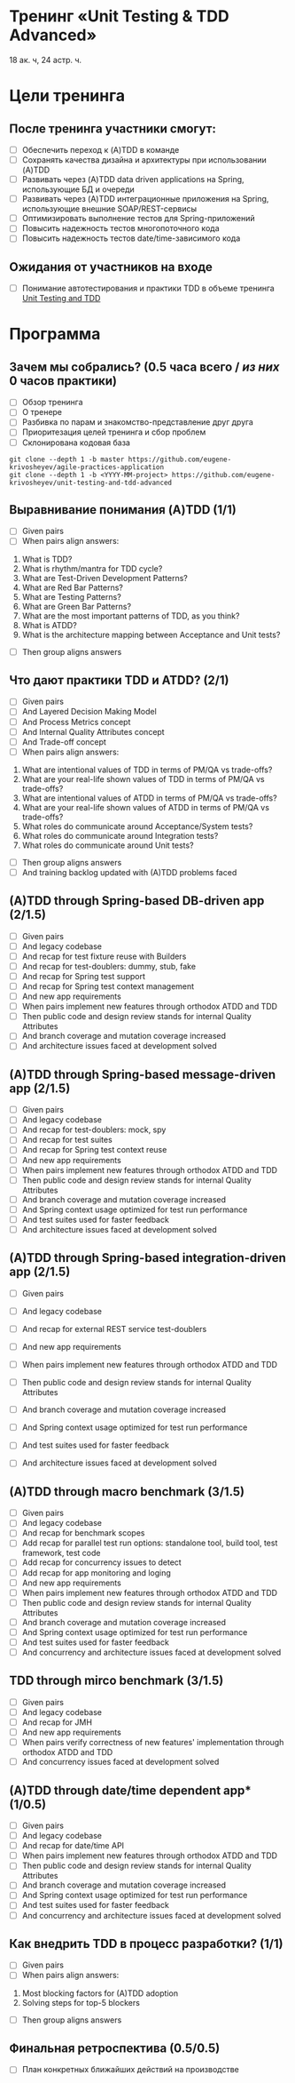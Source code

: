 Тренинг «Unit Testing & TDD Advanced»
=====================================
18 ак. ч, 24 астр. ч.

Цели тренинга
=============
После тренинга участники смогут:
--------------------------------
- [ ] Обеспечить переход к (A)TDD в команде
- [ ] Сохранять качества дизайна и архитектуры при использовании (A)TDD
- [ ] Развивать через (A)TDD data driven applications на Spring, использующие БД и очереди 
- [ ] Развивать через (A)TDD интеграционные приложения на Spring, использующие внешние SOAP/REST-сервисы 
- [ ] Оптимизировать выполнение тестов для Spring-приложений
- [ ] Повысить надежность тестов многопоточного кода
- [ ] Повысить надежность тестов date/time-зависимого кода

Ожидания от участников на входе
-------------------------------
- [ ] Понимание автотестирования и практики TDD в объеме тренинга [Unit Testing and TDD](https://github.com/eugene-krivosheyev/unit-testing-and-tdd)


Программа
=========
Зачем мы собрались? (0.5 часа всего / _из них_ 0 часов практики)
---------------------------------------------------------------
- [ ] Обзор тренинга
- [ ] О тренере
- [ ] Разбивка по парам и знакомство-представление друг друга
- [ ] Приоритезация целей тренинга и сбор проблем
- [ ] Склонирована кодовая база
```
git clone --depth 1 -b master https://github.com/eugene-krivosheyev/agile-practices-application
git clone --depth 1 -b <YYYY-MM-project> https://github.com/eugene-krivosheyev/unit-testing-and-tdd-advanced
```

Выравнивание понимания (A)TDD (1/1)
-----------------------------
- [ ] Given pairs
- [ ] When pairs align answers:
1. What is TDD?
1. What is rhythm/mantra for TDD cycle?
1. What are Test-Driven Development Patterns?
1. What are Red Bar Patterns?
1. What are Testing Patterns?
1. What are Green Bar Patterns?
1. What are the most important patterns of TDD, as you think?
1. What is ATDD?
1. What is the architecture mapping between Acceptance and Unit tests? 
- [ ] Then group aligns answers

Что дают практики TDD и ATDD? (2/1)
-----------------------------
- [ ] Given pairs
- [ ] And Layered Decision Making Model
- [ ] And Process Metrics concept
- [ ] And Internal Quality Attributes concept
- [ ] And Trade-off concept
- [ ] When pairs align answers:
1. What are intentional values of TDD in terms of PM/QA vs trade-offs?
1. What are your real-life shown values of TDD in terms of PM/QA vs trade-offs?
1. What are intentional values of ATDD in terms of PM/QA vs trade-offs?
1. What are your real-life shown values of ATDD in terms of PM/QA vs trade-offs?
1. What roles do communicate around Acceptance/System tests?
1. What roles do communicate around Integration tests?
1. What roles do communicate around Unit tests?
- [ ] Then group aligns answers
- [ ] And training backlog updated with (A)TDD problems faced

(A)TDD through Spring-based DB-driven app (2/1.5)
-----------------------------------------
- [ ] Given pairs
- [ ] And legacy codebase
- [ ] And recap for test fixture reuse with Builders
- [ ] And recap for test-doublers: dummy, stub, fake
- [ ] And recap for Spring test support
- [ ] And recap for Spring test context management
- [ ] And new app requirements
- [ ] When pairs implement new features through orthodox ATDD and TDD
- [ ] Then public code and design review stands for internal Quality Attributes
- [ ] And branch coverage and mutation coverage increased
- [ ] And architecture issues faced at development solved

(A)TDD through Spring-based message-driven app (2/1.5)
----------------------------------------------
- [ ] Given pairs
- [ ] And legacy codebase
- [ ] And recap for test-doublers: mock, spy
- [ ] And recap for test suites
- [ ] And recap for Spring test context reuse
- [ ] And new app requirements
- [ ] When pairs implement new features through orthodox ATDD and TDD
- [ ] Then public code and design review stands for internal Quality Attributes
- [ ] And branch coverage and mutation coverage increased
- [ ] And Spring context usage optimized for test run performance
- [ ] And test suites used for faster feedback 
- [ ] And architecture issues faced at development solved

(A)TDD through Spring-based integration-driven app (2/1.5)
--------------------------------------------------
- [ ] Given pairs
- [ ] And legacy codebase
- [ ] And recap for external REST service test-doublers
- [ ] And new app requirements
- [ ] When pairs implement new features through orthodox ATDD and TDD
- [ ] Then public code and design review stands for internal Quality Attributes
- [ ] And branch coverage and mutation coverage increased
- [ ] And Spring context usage optimized for test run performance
- [ ] And test suites used for faster feedback 
- [ ] And architecture issues faced at development solved


(A)TDD through macro benchmark (3/1.5)
------------------------------
- [ ] Given pairs
- [ ] And legacy codebase
- [ ] And recap for benchmark scopes
- [ ] Add recap for parallel test run options: standalone tool, build tool, test framework, test code
- [ ] Add recap for concurrency issues to detect
- [ ] Add recap for app monitoring and loging
- [ ] And new app requirements
- [ ] When pairs implement new features through orthodox ATDD and TDD
- [ ] Then public code and design review stands for internal Quality Attributes
- [ ] And branch coverage and mutation coverage increased
- [ ] And Spring context usage optimized for test run performance
- [ ] And test suites used for faster feedback 
- [ ] And concurrency and architecture issues faced at development solved

TDD through mirco benchmark (3/1.5)
--------------------------- 
- [ ] Given pairs
- [ ] And legacy codebase
- [ ] And recap for JMH
- [ ] And new app requirements
- [ ] When pairs verify correctness of new features' implementation through orthodox ATDD and TDD
- [ ] And concurrency issues faced at development solved

(A)TDD through date/time dependent app* (1/0.5)
---------------------------------------
- [ ] Given pairs
- [ ] And legacy codebase
- [ ] And recap for date/time API
- [ ] When pairs implement new features through orthodox ATDD and TDD
- [ ] Then public code and design review stands for internal Quality Attributes
- [ ] And branch coverage and mutation coverage increased
- [ ] And Spring context usage optimized for test run performance
- [ ] And test suites used for faster feedback 
- [ ] And concurrency and architecture issues faced at development solved

Как внедрить TDD в процесс разработки? (1/1)
--------------------------------------
- [ ] Given pairs
- [ ] When pairs align answers:
1. Most blocking factors for (A)TDD adoption
1. Solving steps for top-5 blockers
- [ ] Then group aligns answers

Финальная ретроспектива (0.5/0.5)
---------------------------------
- [ ] План конкретных ближайших действий на производстве
